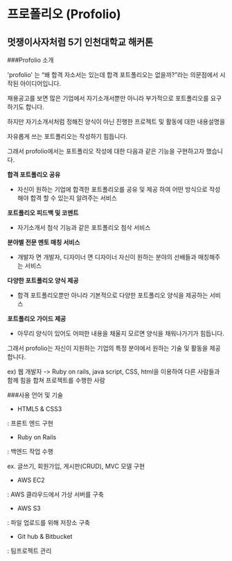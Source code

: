 # 프로폴리오 (Profolio)
## 멋쟁이사자처럼 5기 인천대학교 해커톤

###Profolio 소개

'profolio' 는 “왜 합격 자소서는 있는데 합격 포트폴리오는 없을까?”라는 의문점에서 시작된 아이디어입니다.

채용공고를 보면 많은 기업에서 자기소개서뿐만 아니라 부가적으로 포트폴리오를 요구하기도 합니다.


하지만 자기소개서처럼 정해진 양식이 아닌 진행한 프로젝트 및 활동에 대한 내용설명을

자유롭게 쓰는 포트폴리오는 작성하기 힘듭니다.

그래서 profolio에서는 포트폴리오 작성에 대한 다음과 같은 기능을 구현하고자 했습니다.


**합격 포트폴리오 공유**

- 자신이 원하는 기업에 합격한 포트폴리오를 공유 및 제공 하여 어떤 방식으로 작성해야 합격 할 수 있는지 알려주는 서비스


**포트폴리오 피드백 및 코멘트**

- 자기소개서 첨삭 기능과 같은 포트폴리오 첨삭 서비스


**분야별 전문 멘토 매칭 서비스**

- 개발자 면 개발자, 디자이너 면 디자이너 자신이 원하는 분야의 선배들과 매칭해주는 서비스


**다양한 포트폴리오 양식 제공**

- 합격 포트폴리오뿐만 아니라 기본적으로 다양한 포트폴리오 양식을 제공하는 서비스


**포트폴리오 가이드 제공**

- 아무리 양식이 있어도 어떠한 내용을 채울지 모르면 양식을 채워나가기가 힘듭니다.

그래서 profolio는 자신이 지원하는 기업의 특정 분야에서 원하는 기술 및 활동을 제공합니다.


ex) 웹 개발자 -> Ruby on rails, java script, CSS, html을 이용하여 다른 사람들과 함께 힘을 합쳐 프로젝트를 수행한 사람


###사용 언어 및 기술

- HTML5 & CSS3

: 프론트 엔드 구현



- Ruby on Rails

: 백엔드 작업 수행

ex. 글쓰기, 회원가입, 게시판(CRUD), MVC 모델 구현



- AWS EC2

 : AWS 클라우드에서 가상 서버를 구축



- AWS S3

: 파일 업로드를 위해 저장소 구축



- Git hub & Bitbucket

: 팀프로젝트 관리
